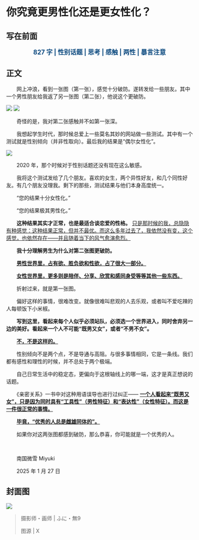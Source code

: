 # 你究竟更男性化还是更女性化？

## 写在前面

<p style="color:#0f4c81; text-align:center; font-weight:bold; font-size:larger;">827 字 | 性别话题 | 思考 | 感触 | 两性 | 暴言注意</p>

## 正文

　　网上冲浪，看到一张图（第一张），感觉十分破防。遂转发给一些朋友。其中一个男性朋友给我返了另一张图（第二张），他说这个更破防。

![](https://raw.githubusercontent.com/TinySnow/GithubImageHosting/main/blog/articles/literature/photo_2025-01-28_00-16-43.jpg)
![](https://raw.githubusercontent.com/TinySnow/GithubImageHosting/main/blog/articles/literature/photo_2025-01-28_00-16-49.jpg)

　　奇怪的是，我对第二张感触并不如第一张深。

　　我想起学生时代，那时候总爱上一些莫名其妙的网站做一些测试。其中有一个测试就是性别倾向（并非性取向）。最后我的结果是“偶尔女性化”。

![](https://raw.githubusercontent.com/TinySnow/GithubImageHosting/main/blog/articles/literature/photo_2025-01-28_00-16-53.jpg)

　　2020 年，那个时候对于性别话题还没有现在这么敏感。

　　我将这个测试发给了几个朋友。喜欢的女生，两个异性好友，和几个同性好友。有几个朋友没理我。剩下的那些，测试结果与他们本身高度统一。

　　“您的结果十分女性化。”

　　“您的结果极其男性化。”

　　**这种结果其实才正常，也是最适合谈恋爱的性格。** <u>只是那时候的我，总隐隐有种感觉：这种结果正常，但并不最优。而这么多年过去了，我依然没有变，这个感觉，也依然存在——并且随着当下的风气愈演愈烈。</u>

　　**我十分理解男生为什么对第二张图更破防。**

　　<u>**男性世界里，占有欲、胜负欲和性欲，占了很大一部分。**</u>

　　<u>**女性世界里，更多则是陪伴、分享、欣赏和感同身受等等其他一些东西。**</u>

　　折射过来，就是第一张图。

　　偏好这样的事情，很难改变。就像很难叫悲观的人去乐观，或者叫不爱吃辣的人每顿饭下小米椒。

　　**写到这里，看起来每个人似乎必须站队，必须选一个世界进入，同时舍弃另一边的美好。看起来一个人不可能“既男又女”，或者“不男不女”。**

　　<u>**不，不是这样的。**</u>

　　性别倾向不是两个点，不是导通与高阻。与很多事情相同，它是一条线。我们都有感性和理性的时候，并不总处于两个极端。

　　自己日常生活中的稳定态，更偏向于这根轴线上的哪一端，这才是真正想说的话题。

　　《亲密关系》一书中对这种用语误导也进行过纠正—— <u>**一个人看起来“既男又女”，只是因为同时具有“工具性”（男性特征）和“表达性”（女性特征）。而这是一件很正常的事情。**</u>

　　<u>**毕竟，“优秀的人总是雌雄同体的”。**</u>

　　如果你对这两张图都感到破防，那么恭喜，你可能就是一个优秀的人。

<br />

　　南国微雪 Miyuki

　　2025 年 1 月 27 日

## 封面图

![](https://raw.githubusercontent.com/TinySnow/GithubImageHosting/main/blog/articles/literature/photo_2025-01-28_00-17-02.jpg)

> 摄影师・画师 | ふに・無9
>
> 图源 | X